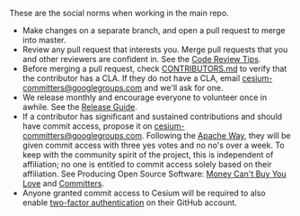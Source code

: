 These are the social norms when working in the main repo.

* Make changes on a separate branch, and open a pull request to merge into master.
* Review any pull request that interests you.  Merge pull requests that you and other reviewers are confident in.  See the [Code Review Tips](https://github.com/AnalyticalGraphicsInc/cesium/wiki/Code-Review-Tips).
* Before merging a pull request, check [CONTRIBUTORS.md](https://github.com/AnalyticalGraphicsInc/cesium/blob/master/CONTRIBUTORS.md) to verify that the contributor has a CLA.  If they do not have a CLA, email cesium-committers@googlegroups.com and we'll ask for one.
* We release monthly and encourage everyone to volunteer once in awhile.  See the [Release Guide](https://github.com/AnalyticalGraphicsInc/cesium/wiki/Release-Guide).
* If a contributor has significant and sustained contributions and should have commit access, propose it on cesium-committers@googlegroups.com.  Following the [Apache Way](http://community.apache.org/newcommitter.html), they will be given commit access with three yes votes and no no's over a week.  To keep with the community spirit of the project, this is independent of affiliation; no one is entitled to commit access solely based on their affiliation.  See Producing Open Source Software: [Money Can't Buy You Love](http://producingoss.com/en/money-vs-love.html) and [Committers](http://producingoss.com/en/committers.html).
* Anyone granted commit access to Cesium will be required to also enable [two-factor authentication](https://help.github.com/articles/about-two-factor-authentication) on their GitHub account.